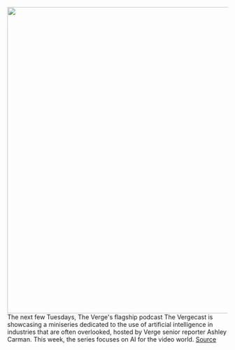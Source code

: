 <img src='https://cdn.vox-cdn.com/thumbor/apEUU56qYroxhOgBhQoiDDnzHYo=/0x0:2040x1360/1200x800/filters:focal(857x517:1183x843)/cdn.vox-cdn.com/uploads/chorus_image/image/69887850/VRG_ILLO_2727_002.0.jpg' width='700px' /><br/>
The next few Tuesdays, The Verge's flagship podcast The Vergecast is showcasing a miniseries dedicated to the use of artificial intelligence in industries that are often overlooked, hosted by Verge senior reporter Ashley Carman. This week, the series focuses on AI for the video world.
<a href='https://www.theverge.com/2021/9/21/22671542/vergecast-ai-series-video-production-adobe-flawless'> Source <a/>